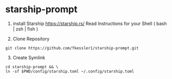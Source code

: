 # starship-prompt

1. install Starship  https://starship.rs/
   Read Instructions for your Shell ( bash | zsh | fish )

2. Clone Repository
```
git clone https://github.com/fkessler1/starship-prompt.git
```



3. Create Symlink 
``` 
cd starship-prompt && \
ln -sf $PWD/config/starship.toml ~/.config/starship.toml
```
